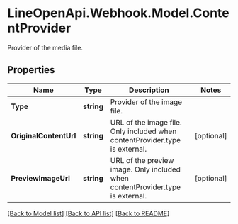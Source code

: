 # LineOpenApi.Webhook.Model.ContentProvider
Provider of the media file.

## Properties

Name | Type | Description | Notes
------------ | ------------- | ------------- | -------------
**Type** | **string** | Provider of the image file. | 
**OriginalContentUrl** | **string** | URL of the image file. Only included when contentProvider.type is external. | [optional] 
**PreviewImageUrl** | **string** | URL of the preview image. Only included when contentProvider.type is external. | [optional] 

[[Back to Model list]](../README.md#documentation-for-models) [[Back to API list]](../README.md#documentation-for-api-endpoints) [[Back to README]](../README.md)

